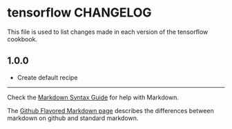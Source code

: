 # tensorflow CHANGELOG

This file is used to list changes made in each version of the tensorflow cookbook.

## 1.0.0
- Create default recipe

- - -
Check the [Markdown Syntax Guide](http://daringfireball.net/projects/markdown/syntax) for help with Markdown.

The [Github Flavored Markdown page](http://github.github.com/github-flavored-markdown/) describes the differences between markdown on github and standard markdown.

